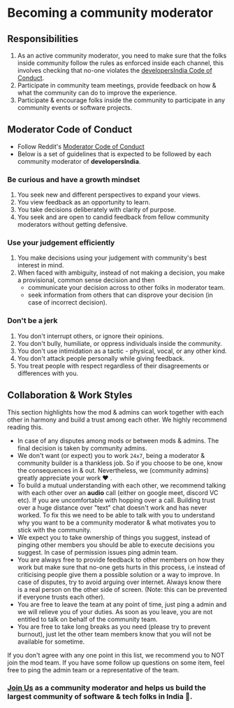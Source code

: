 # Becoming a community moderator

## Responsibilities

1. As an active community moderator, you need to make sure that the folks inside community follow the rules as enforced inside each channel, this involves checking that no-one violates the [developersIndia Code of Conduct](https://github.com/developersIndia/.github/blob/main/CODE_OF_CONDUCT.md).
2. Participate in community team meetings, provide feedback on how & what the community can do to improve the experience.
3. Participate & encourage folks inside the community to participate in any community events or software projects.

## Moderator Code of Conduct

- Follow Reddit's [Moderator Code of Conduct](https://www.redditinc.com/policies/moderator-code-of-conduct)
- Below is a set of guidelines that is expected to be followed by each community moderator of **developersIndia**.

### Be curious and have a growth mindset

1. You seek new and different perspectives to expand your views.
2. You view feedback as an opportunity to learn.
3. You take decisions deliberately with clarity of purpose.
4. You seek and are open to candid feedback from fellow community moderators without getting defensive.

### Use your judgement efficiently

1. You make decisions using your judgement with community's best interest in mind.
2. When faced with ambiguity, instead of not making a decision, you make a provisional, common sense decision and then 
   - communicate your decision across to other folks in moderator team.
   - seek information from others that can disprove your decision (in case of incorrect decision).

### Don't be a jerk

1. You don't interrupt others, or ignore their opinions.
2. You don't bully, humiliate, or oppress individuals inside the community.
3. You don't use intimidation as a tactic - physical, vocal, or any other kind.
4. You don't attack people personally while giving feedback.
5. You treat people with respect regardless of their disagreements or differences with you.

## Collaboration & Work Styles

This section highlights how the mod & admins can work together with each other in harmony and build a trust among each other. We highly recommend reading this.

- In case of any disputes among mods or between mods & admins. The final decision is taken by community admins.
- We don't want (or expect) you to work `24x7`, being a moderator & community builder is a thankless job. So if you choose to be one, know the consequences in & out. Nevertheless, we (community admins) greatly appreciate your work ♥️ .
- To build a mutual understanding with each other, we recommend talking with each other over an **audio** call (either on google meet, discord VC etc). If you are uncomfortable with hopping over a call. Building trust over a huge distance over "text" chat doesn't work and has never worked. To fix this we need to be able to talk with you to understand why you want to be a community moderator & what motivates you to stick with the community.
- We expect you to take ownership of things you suggest, instead of pinging other members you should be able to execute decisions you suggest. In case of permission issues ping admin team.
- You are always free to provide feedback to other members on how they work but make sure that no-one gets hurts in this process, i.e instead of criticising people give them a possible solution or a way to improve. In case of disputes, try to avoid arguing over internet. Always know there is a real person on the other side of screen. (Note: this can be prevented if everyone trusts each other).
- You are free to leave the team at any point of time, just ping a admin and we will relieve you of your duties. As soon as you leave, you are not entitled to talk on behalf of the community team.
- You are free to take long breaks as you need (please try to prevent burnout), just let the other team members know that you will not be available for sometime.

If you don't agree with any one point in this list, we recommend you to NOT join the mod team. If you have some follow up questions on some item, feel free to ping the admin team or a representative of the team.


### [**Join Us**](https://bit.ly/devsindia-mod) as a community moderator and helps us build the largest community of software & tech folks in India 🚀.
